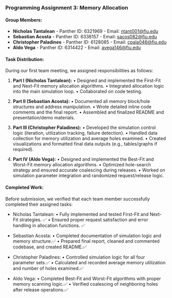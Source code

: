 ### Programming Assignment 3: Memory Allocation

#### Group Members:
- **Nicholas Tantalean** - Panther ID: 6321969 - Email: ntant001@fiu.edu
- **Sebastian Acosta** - Panther ID: 6338157 - Email: sacos082@fiu.edu
- **Christopher Paladines** - Panther ID: 6128085 - Email: cpala046@fiu.edu
- **Aldo Vega** - Panther ID: 6314422 - Email: avega146@fiu.edu

#### Task Distribution:
During our first team meeting, we assigned responsibilities as follows:

1. **Part I (Nicholas Tantalean):**
	•	Designed and implemented the First-Fit and Next-Fit memory allocation algorithms.
	•	Integrated allocation logic into the main simulation loop.
	•	Collaborated on code testing.

2. **Part II (Sebastian Acosta):**
	•	Documented all memory block/hole structures and address manipulation.
	•	Wrote detailed inline code comments and the final report.
	•	Assembled and finalized README and presentation/demo materials.

3. **Part III (Christopher Paladines):**
	•	Developed the simulation control logic (iteration, utilization tracking, failure detection).
	•	Handled data collection for memory utilization and average holes examined.
	•	Created visualizations and formatted final data outputs (e.g., tables/graphs if required).

4. **Part IV (Aldo Vega):**
	•	Designed and implemented the Best-Fit and Worst-Fit memory allocation algorithms.
	•	Optimized hole-search strategy and ensured accurate coalescing during releases.
	•	Worked on simulation parameter integration and randomized request/release logic.

#### Completed Work:
Before submission, we verified that each team member successfully completed their assigned tasks:

- Nicholas Tantalean:
  •	Fully implemented and tested First-Fit and Next-Fit strategies. ✅
  •	Ensured proper request satisfaction and error handling in allocation functions. ✅

- Sebastian Acosta:
  •	Completed documentation of simulation logic and memory structure.✅
  •	Prepared final report, cleaned and commented codebase, and created README.✅

- Christopher Paladines:
  •	Controlled simulation logic for all four parameter sets.✅
  •	Calculated and recorded average memory utilization and number of holes examined.✅
  
- Aldo Vega:
  •	Completed Best-Fit and Worst-Fit algorithms with proper memory scanning logic.✅
  •	Verified coalescing of neighboring holes after release operations.✅
